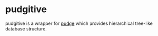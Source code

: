 # pudgitive

pudgitive is a wrapper for [pudge](https://github.com/recoilme/pudge) which
provides hierarchical tree-like database structure.
